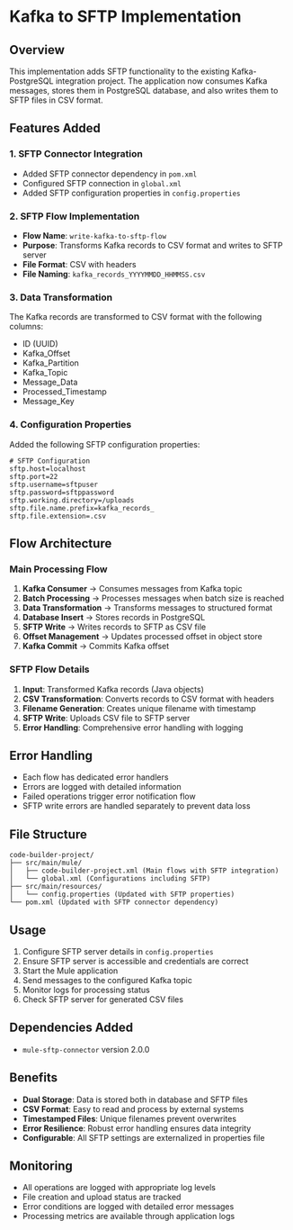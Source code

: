 # Kafka to SFTP Implementation

## Overview
This implementation adds SFTP functionality to the existing Kafka-PostgreSQL integration project. The application now consumes Kafka messages, stores them in PostgreSQL database, and also writes them to SFTP files in CSV format.

## Features Added

### 1. SFTP Connector Integration
- Added SFTP connector dependency in `pom.xml`
- Configured SFTP connection in `global.xml`
- Added SFTP configuration properties in `config.properties`

### 2. SFTP Flow Implementation
- **Flow Name**: `write-kafka-to-sftp-flow`
- **Purpose**: Transforms Kafka records to CSV format and writes to SFTP server
- **File Format**: CSV with headers
- **File Naming**: `kafka_records_YYYYMMDD_HHMMSS.csv`

### 3. Data Transformation
The Kafka records are transformed to CSV format with the following columns:
- ID (UUID)
- Kafka_Offset
- Kafka_Partition
- Kafka_Topic
- Message_Data
- Processed_Timestamp
- Message_Key

### 4. Configuration Properties
Added the following SFTP configuration properties:
```properties
# SFTP Configuration
sftp.host=localhost
sftp.port=22
sftp.username=sftpuser
sftp.password=sftppassword
sftp.working.directory=/uploads
sftp.file.name.prefix=kafka_records_
sftp.file.extension=.csv
```

## Flow Architecture

### Main Processing Flow
1. **Kafka Consumer** → Consumes messages from Kafka topic
2. **Batch Processing** → Processes messages when batch size is reached
3. **Data Transformation** → Transforms messages to structured format
4. **Database Insert** → Stores records in PostgreSQL
5. **SFTP Write** → Writes records to SFTP as CSV file
6. **Offset Management** → Updates processed offset in object store
7. **Kafka Commit** → Commits Kafka offset

### SFTP Flow Details
1. **Input**: Transformed Kafka records (Java objects)
2. **CSV Transformation**: Converts records to CSV format with headers
3. **Filename Generation**: Creates unique filename with timestamp
4. **SFTP Write**: Uploads CSV file to SFTP server
5. **Error Handling**: Comprehensive error handling with logging

## Error Handling
- Each flow has dedicated error handlers
- Errors are logged with detailed information
- Failed operations trigger error notification flow
- SFTP write errors are handled separately to prevent data loss

## File Structure
```
code-builder-project/
├── src/main/mule/
│   ├── code-builder-project.xml (Main flows with SFTP integration)
│   └── global.xml (Configurations including SFTP)
├── src/main/resources/
│   └── config.properties (Updated with SFTP properties)
└── pom.xml (Updated with SFTP connector dependency)
```

## Usage
1. Configure SFTP server details in `config.properties`
2. Ensure SFTP server is accessible and credentials are correct
3. Start the Mule application
4. Send messages to the configured Kafka topic
5. Monitor logs for processing status
6. Check SFTP server for generated CSV files

## Dependencies Added
- `mule-sftp-connector` version 2.0.0

## Benefits
- **Dual Storage**: Data is stored both in database and SFTP files
- **CSV Format**: Easy to read and process by external systems
- **Timestamped Files**: Unique filenames prevent overwrites
- **Error Resilience**: Robust error handling ensures data integrity
- **Configurable**: All SFTP settings are externalized in properties file

## Monitoring
- All operations are logged with appropriate log levels
- File creation and upload status are tracked
- Error conditions are logged with detailed error messages
- Processing metrics are available through application logs
